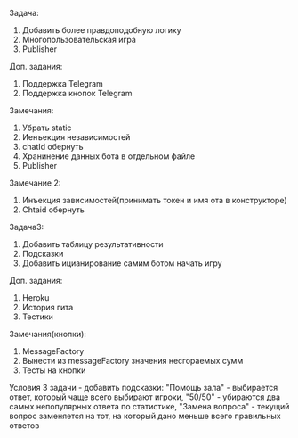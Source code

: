 Задача:
1. Добавить более правдоподобную логику
2. Многопользовательская игра
3. Publisher

Доп. задания:
1. Поддержка Telegram
2. Поддержка кнопок Telegram


Замечания:
1. Убрать static
2. Иенъекция независимостей
3. chatId обернуть
4. Хранинение данных бота в отдельном файле
5. Publisher

Замечание 2:
1. Инъекция зависимостей(принимать токен и имя ота в конструкторе)
2. Chtaid обернуть

Задача3:
1. Добавить таблицу результативности
2. Подсказки
3. Добавить ицианирование самим ботом начать игру

Доп. задания:
1. Heroku
2. История гита
3. Тестики

Замечания(кнопки): 
1. MessageFactory
2. Вынести из messageFactory значения несгораемых сумм
3. Тесты на кнопки



Условия 3 задачи - добавить подсказки: "Помощь зала" - выбирается ответ, который чаще всего выбирают игроки, "50/50" - убираются два самых непопулярных ответа по статистике, "Замена вопроса" - текущий вопрос заменяется на тот, на который дано меньше всего правильных ответов
